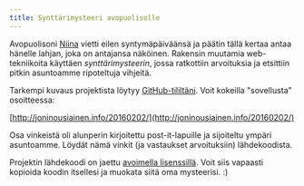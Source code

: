 ```yaml
---
title: Synttärimysteeri avopuolisolle
---
```


Avopuolisoni [Niina](https://twitter.com/NiinaSJarvinen) vietti eilen syntymäpäiväänsä ja päätin tällä kertaa antaa hänelle lahjan, joka on antajansa näköinen. Rakensin muutamia web-tekniikoita käyttäen _synttärimysteerin_, jossa ratkottiin arvoituksia ja etsittiin pitkin asuntoamme ripoteltuja vihjeitä.

Tarkempi kuvaus projektista löytyy [GitHub-tililtäni](https://github.com/joni-nousiainen/20160202). Voit kokeilla "sovellusta" osoitteessa:

[http://joninousiainen.info/20160202/](http://joninousiainen.info/20160202/)

Osa vinkeistä oli alunperin kirjoitettu post-it-lapuille ja sijoiteltu ympäri asuntoamme. Löydät nämä vinkit (ja vastaukset arvoituksiin) lähdekoodista.

Projektin lähdekoodi on jaettu [avoimella lisenssillä](https://creativecommons.org/licenses/by/4.0/). Voit siis vapaasti kopioida koodin itsellesi ja muokata siitä oma mysteerisi. :)
